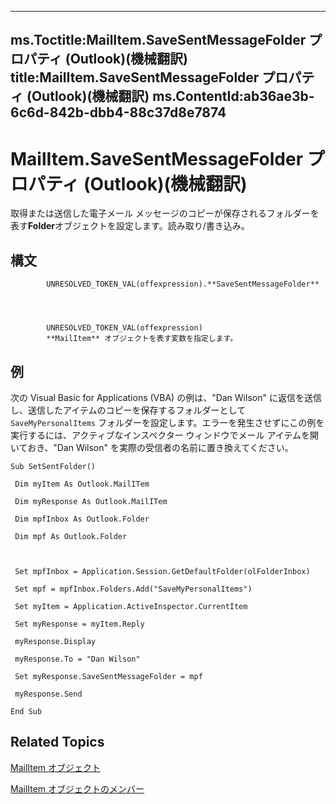

---
ms.Toctitle:MailItem.SaveSentMessageFolder プロパティ (Outlook)(機械翻訳)
title:MailItem.SaveSentMessageFolder プロパティ (Outlook)(機械翻訳)
ms.ContentId:ab36ae3b-6c6d-842b-dbb4-88c37d8e7874
---
# MailItem.SaveSentMessageFolder プロパティ (Outlook)(機械翻訳)




取得または送信した電子メール メッセージのコピーが保存されるフォルダーを表す**Folder**オブジェクトを設定します。読み取り/書き込み。

## 構文

            UNRESOLVED_TOKEN_VAL(offexpression).**SaveSentMessageFolder**




            UNRESOLVED_TOKEN_VAL(offexpression)
            **MailItem** オブジェクトを表す変数を指定します。



## 例
次の Visual Basic for Applications (VBA) の例は、"Dan Wilson" に返信を送信し、送信したアイテムのコピーを保存するフォルダーとして `SaveMyPersonalItems` フォルダーを設定します。エラーを発生させずにこの例を実行するには、アクティブなインスペクター ウィンドウでメール アイテムを開いておき、"Dan Wilson" を実際の受信者の名前に置き換えてください。


```sourcecode
Sub SetSentFolder() 
 
 Dim myItem As Outlook.MailITem 
 
 Dim myResponse As Outlook.MailITem 
 
 Dim mpfInbox As Outlook.Folder 
 
 Dim mpf As Outlook.Folder 
 
 
 
 Set mpfInbox = Application.Session.GetDefaultFolder(olFolderInbox) 
 
 Set mpf = mpfInbox.Folders.Add("SaveMyPersonalItems") 
 
 Set myItem = Application.ActiveInspector.CurrentItem 
 
 Set myResponse = myItem.Reply 
 
 myResponse.Display 
 
 myResponse.To = "Dan Wilson" 
 
 Set myResponse.SaveSentMessageFolder = mpf 
 
 myResponse.Send 
 
End Sub
```




## Related Topics

[MailItem オブジェクト](14197346-05d2-0250-fa4c-4a6b07daf25f.md)

[MailItem オブジェクトのメンバー](1094d7df-ee80-a4b0-5a21-db2979506e6b.md)




